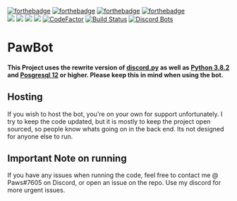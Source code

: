 [![forthebadge](https://forthebadge.com/images/badges/made-with-python.svg)](https://forthebadge.com)
[![forthebadge](https://forthebadge.com/images/badges/built-with-love.svg)](https://forthebadge.com)
[![forthebadge](https://forthebadge.com/images/badges/powered-by-oxygen.svg)](https://forthebadge.com)
[![forthebadge](https://forthebadge.com/images/badges/kinda-sfw.svg)](https://forthebadge.com)
<br>
[<img src="https://img.shields.io/badge/discord.py-rewrite-blue.svg?style=flat-square">](https://github.com/Rapptz/discord.py/tree/rewrite)
[<img src="https://img.shields.io/badge/python-3.8.2-brightgreen.svg?style=flat-square">](https://www.python.org/downloads/release/python-382/)
[<img src="https://img.shields.io/github/license/mashape/apistatus.svg?style=flat-square">](https://github.com/lyricalpaws/PyBot/blob/master/LICENSE)
[![](https://img.shields.io/discord/711685458714689616.svg?style=flat-square&label=Support%20Guild&colorB=D896FF)](https://discordapp.com/invite/AFkKbFk)
[![CodeFactor](https://www.codefactor.io/repository/github/pawbot-discord/pawbot/badge)](https://www.codefactor.io/repository/github/pawbot-discord/pawbot)
[![Build Status](https://travis-ci.org/pawbot-discord/Pawbot.svg?branch=master)](https://travis-ci.org/pawbot-discord/Pawbot)
[![Discord Bots](https://discordbots.org/api/widget/status/460383314973556756.svg)](https://discordbots.org/bot/460383314973556756)

# PawBot
#### This Project uses the rewrite version of [discord.py](https://github.com/Rapptz/discord.py/) as well as [Python 3.8.2](https://www.python.org/downloads/release/python-382/) and [Posgresql 12](https://www.postgresql.org/) or higher. Please keep this in mind when using the bot.

## Hosting
If you wish to host the bot, you're on your own for support unfortunately. I try to keep the code updated, but it is mostly to keep the project open sourced, so people know whats going on in the back end. Its not designed for anyone else to run.

## Important Note on running
If you have any issues when running the code, feel free to contact me @ Paws#7605 on Discord, or open an issue on the repo. Use my discord for more urgent issues.
